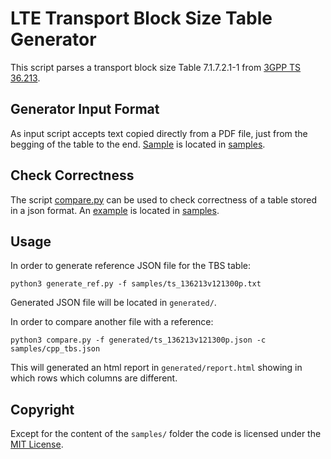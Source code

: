 # LTE Transport Block Size Table Generator
This script parses a transport block size Table 7.1.7.2.1-1 from [3GPP TS 36.213](https://portal.3gpp.org/desktopmodules/Specifications/SpecificationDetails.aspx?specificationId=2427).

## Generator Input Format
As input script accepts text copied directly from a PDF file, just from the begging of the table to the end. [Sample](samples/ts_136213v121300p.txt) is located in [samples](samples/).

## Check Correctness
The script [compare.py](compare.py) can be used to check correctness of a table stored in a json format. An [example](samples/cpp_tbs.json) is located in [samples](samples/).

## Usage
In order to generate reference JSON file for the TBS table:
```
python3 generate_ref.py -f samples/ts_136213v121300p.txt
```

Generated JSON file will be located in `generated/`.

In order to compare another file with a reference:
```
python3 compare.py -f generated/ts_136213v121300p.json -c samples/cpp_tbs.json
```

This will generated an html report in `generated/report.html` showing in which rows which columns are different.

## Copyright
Except for the content of the `samples/` folder the code is licensed under the [MIT License](LICENSE.md).
